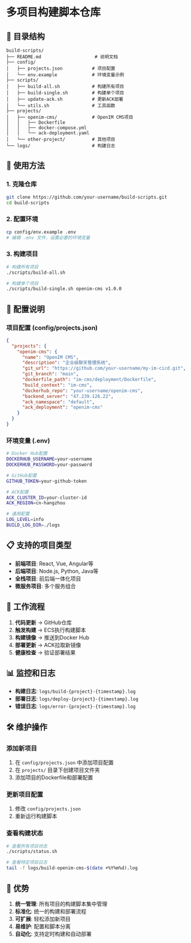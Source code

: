 # 多项目构建脚本仓库

## 📁 **目录结构**

```
build-scripts/
├── README.md                    # 说明文档
├── config/
│   ├── projects.json           # 项目配置
│   └── env.example             # 环境变量示例
├── scripts/
│   ├── build-all.sh            # 构建所有项目
│   ├── build-single.sh         # 构建单个项目
│   ├── update-ack.sh           # 更新ACK部署
│   └── utils.sh                # 工具函数
├── projects/
│   ├── openim-cms/             # OpenIM CMS项目
│   │   ├── Dockerfile
│   │   ├── docker-compose.yml
│   │   └── ack-deployment.yaml
│   └── other-project/          # 其他项目
└── logs/                       # 构建日志
```

## 🚀 **使用方法**

### **1. 克隆仓库**
```bash
git clone https://github.com/your-username/build-scripts.git
cd build-scripts
```

### **2. 配置环境**
```bash
cp config/env.example .env
# 编辑 .env 文件，设置必要的环境变量
```

### **3. 构建项目**
```bash
# 构建所有项目
./scripts/build-all.sh

# 构建单个项目
./scripts/build-single.sh openim-cms v1.0.0
```

## 🔧 **配置说明**

### **项目配置 (config/projects.json)**
```json
{
  "projects": {
    "openim-cms": {
      "name": "OpenIM CMS",
      "description": "企业级聊天管理系统",
      "git_url": "https://github.com/your-username/my-im-cicd.git",
      "git_branch": "main",
      "dockerfile_path": "im-cms/deployment/Dockerfile",
      "build_context": "im-cms",
      "dockerhub_repo": "your-username/openim-cms",
      "backend_server": "47.239.126.22",
      "ack_namespace": "default",
      "ack_deployment": "openim-cms"
    }
  }
}
```

### **环境变量 (.env)**
```bash
# Docker Hub配置
DOCKERHUB_USERNAME=your-username
DOCKERHUB_PASSWORD=your-password

# GitHub配置
GITHUB_TOKEN=your-github-token

# ACK配置
ACK_CLUSTER_ID=your-cluster-id
ACK_REGION=cn-hangzhou

# 通用配置
LOG_LEVEL=info
BUILD_LOG_DIR=./logs
```

## 📋 **支持的项目类型**

- **前端项目**: React, Vue, Angular等
- **后端项目**: Node.js, Python, Java等
- **全栈项目**: 前后端一体化项目
- **微服务项目**: 多个服务组合

## 🔄 **工作流程**

1. **代码更新** → GitHub仓库
2. **触发构建** → ECS执行构建脚本
3. **构建镜像** → 推送到Docker Hub
4. **部署更新** → ACK拉取新镜像
5. **健康检查** → 验证部署结果

## 📊 **监控和日志**

- **构建日志**: `logs/build-{project}-{timestamp}.log`
- **部署日志**: `logs/deploy-{project}-{timestamp}.log`
- **错误日志**: `logs/error-{project}-{timestamp}.log`

## 🛠️ **维护操作**

### **添加新项目**
1. 在 `config/projects.json` 中添加项目配置
2. 在 `projects/` 目录下创建项目文件夹
3. 添加项目的Dockerfile和部署配置

### **更新项目配置**
1. 修改 `config/projects.json`
2. 重新运行构建脚本

### **查看构建状态**
```bash
# 查看所有项目状态
./scripts/status.sh

# 查看特定项目日志
tail -f logs/build-openim-cms-$(date +%Y%m%d).log
```

## 🎯 **优势**

1. **统一管理**: 所有项目的构建脚本集中管理
2. **标准化**: 统一的构建和部署流程
3. **可扩展**: 轻松添加新项目
4. **易维护**: 配置和脚本分离
5. **自动化**: 支持定时构建和自动部署
